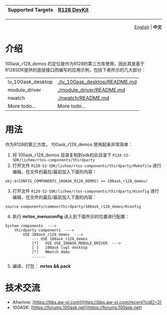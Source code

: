 | Supported Targets | [R128 DevKit](https://item.taobao.com/item.htm?id=736154682975) |
| ----------------- | ------------ |

---
<p align="right">
  <a href="./README.md">English</a>  |  <b>中文</b></a>
</p>

# 介绍

100ask_r128_demos 的定位是作为R128的第三方库使用，因此其是基于R128SDK提供的底层接口而编写的应用示例，包括下表所示的几大部分：

| | |
| :--- | :--- |
|lv_100ask_desktop | [./lv_100ask_desktop/README.md](./lv_100ask_desktop/README.md) |
|module_driver | [./module_driver/README.md](./module_driver/README.md) |
|nwatch | [./nwatch/README.md](./nwatch/README.md) |
|More todo... | More todo... |


# 用法

作为R128的第三方库， 100ask_r128_demos 使用起来非常简单：

1. 将 100ask_r128_demos 目录复制到sdk的此目录下 `R128-S2-SDK/lichee/rtos-components/thirdparty`
2. 打开文件 `R128-S2-SDK/lichee/rtos-components/thirdparty/Makefile` 进行编辑，在文件的最后/最前加入下面的内容：

```shell
obj-$(CONFIG_COMPONENTS_100ASK_R128_DEMOS) += 100ask_r128_demos/
```

3. 打开文件 `R128-S2-SDK/lichee/rtos-components/thirdparty/Kconfig` 进行编辑，在文件的最后/最前加入下面的内容：

```shell
source components/common/thirdparty/100ask_r128_demos/Kconfig
```

4. 执行 **mrtos_menuconfig** 进入到下面所示的位置进行配置：

```shell
System components  --->
    thirdparty components  --->
        USE 100ask_r128_demos  --->
            --- USE 100ask_r128_demos
            [*]   USE USE_100ASK_MODULE_DRIVER  --->
            [ ]   100ask lvgl desktop
            [*]   NWatch demo
            ......
```

5. 编译、打包： **mrtos && pack**


# 技术交流

- Allwinne: [https://bbs.aw-ol.com](https://bbs.aw-ol.com/recent?cid[]=2)
- 100ASK: [https://forums.100ask.net](https://forums.100ask.net)
